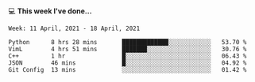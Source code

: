 💻 **This week I've done...**

<!--START_SECTION:waka-->
```text
Week: 11 April, 2021 - 18 April, 2021

Python      8 hrs 28 mins       █████████████░░░░░░░░░░░░   53.70 % 
VimL        4 hrs 51 mins       ███████░░░░░░░░░░░░░░░░░░   30.76 % 
C++         1 hr                █░░░░░░░░░░░░░░░░░░░░░░░░   06.43 % 
JSON        46 mins             █░░░░░░░░░░░░░░░░░░░░░░░░   04.92 % 
Git Config  13 mins             ░░░░░░░░░░░░░░░░░░░░░░░░░   01.42 %
```
<!--END_SECTION:waka-->
